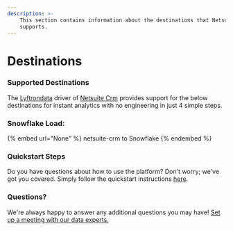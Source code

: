 ```yaml
---
description: >-
    This section contains information about the destinations that Netsuite Crm
    supports.
---
```


# Destinations

### Supported Destinations

The [Lyftrondata](https://www.lyftrondata.com/) driver of [Netsuite Crm](None) provides support for the below destinations for instant analytics with no engineering in just 4 simple steps.

### Snowflake Load:

{% embed url="None" %}
netsuite-crm to Snowflake
{% endembed %}

### Quickstart Steps

Do you have questions about how to use the platform? Don't worry; we've got you covered. Simply follow the quickstart instructions [here](README.md).

### Questions? <a href="#questions" id="questions"></a>

We're always happy to answer any additional questions you may have! [Set up a meeting with our data experts.](https://www.lyftrondata.com/book-a-meeting/)
